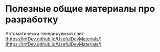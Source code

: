 # Полезные общие материалы про разработку

Автоматически генерируемый сайт [https://InfDev.github.io/UsefulDevMaterials/](https://InfDev.github.io/UsefulDevMaterials/)